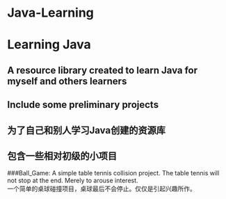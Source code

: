 # Java-Learning
Learning Java
=============

A resource library created to learn Java for myself and others learners
-----------------------------------------------------------------------
Include some preliminary projects
---------------------------------
为了自己和别人学习Java创建的资源库
--------------------------------
包含一些相对初级的小项目
----------------------

###Ball_Game:
  A simple table tennis collision project. The table tennis will not stop at the end. Merely to arouse interest.<br>
  一个简单的桌球碰撞项目，桌球最后不会停止。仅仅是引起兴趣所作。<br>
